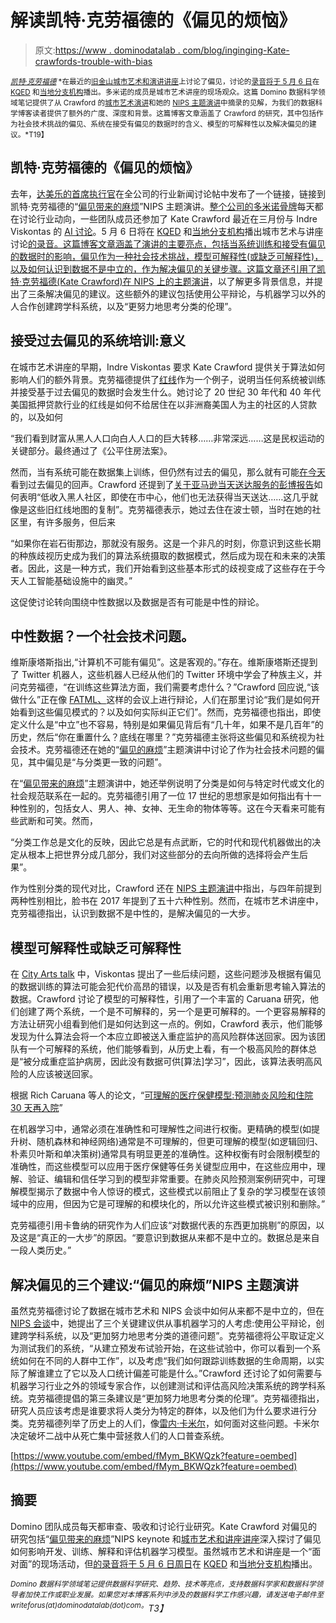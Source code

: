 # 解读凯特·克劳福德的《偏见的烦恼》

> 原文:[https://www . dominodatalab . com/blog/inginging-Kate-crawfords-trouble-with-bias](https://www.dominodatalab.com/blog/ingesting-kate-crawfords-trouble-with-bias)

<small>[*凯特·克劳福德*](https://twitter.com/katecrawford) *在最近的[旧金山城市艺术和演讲讲座](https://www.cityarts.net/event/artificial-intelligence-with-kate-crawford/)上讨论了偏见，讨论的[录音将于 5 月 6 日](https://www.cityarts.net/radio-broadcasts/)在 [KQED](https://www.kqed.org/) 和[当地分支机构](https://www.cityarts.net/radio-broadcasts/public-radio-affiliates/)播出。多米诺的成员是城市艺术讲座的现场观众。这篇 Domino 数据科学领域笔记提供了从 Crawford 的[城市艺术演讲](https://www.cityarts.net/event/artificial-intelligence-with-kate-crawford)和她的 [NIPS 主题演讲](https://www.youtube.com/watch?v=fMym_BKWQzk)中摘录的见解，为我们的数据科学博客读者提供了额外的广度、深度和背景。这篇博客文章涵盖了 Crawford 的研究，其中包括作为社会技术挑战的偏见、系统在接受有偏见的数据时的含义、模型的可解释性以及解决偏见的建议。*T19】</small>

## 凯特·克劳福德的《偏见的烦恼》

去年，[达美乐的首席执行官](//blog.dominodatalab.com/managing-data-science-as-a-capability/)在全公司的行业新闻讨论帖中发布了一个链接，链接到凯特·克劳福德的“[偏见带来的麻烦](https://www.youtube.com/watch?v=fMym_BKWQzk)”NIPS 主题演讲。[整个公司的多米诺骨牌](https://www.dominodatalab.com/careers/?utm_source=blog&utm_medium=post&utm_campaign=)每天都在讨论行业动向，一些团队成员还参加了 Kate Crawford 最近在三月份与 Indre Viskontas 的 [AI 讨论](https://www.cityarts.net/event/artificial-intelligence-with-kate-crawford/)。5 月 6 日将在 [KQED](https://www.kqed.org/) 和[当地分支机构](https://www.cityarts.net/radio-broadcathsts/public-radio-affiliates/)播出城市艺术与讲座讨论[的录音。这篇博客文章涵盖了演讲的主要亮点，包括当系统训练和接受有偏见的数据时的影响，偏见作为一种社会技术挑战，模型可解释性(或缺乏可解释性)，以及如何认识到数据不是中立的，作为解决偏见的关键步骤。这篇文章还引用了凯特·克劳福德(Kate Crawford)在 NIPS 上的主题演讲](https://www.cityarts.net/radio-broadcasts/)，以了解更多背景信息，并提出了三条解决偏见的建议。这些额外的建议包括使用公平辩论，与机器学习以外的人合作创建跨学科系统，以及“更努力地思考分类的伦理”。

## 接受过去偏见的系统培训:意义

在城市艺术讲座的早期，Indre Viskontas 要求 Kate Crawford 提供关于算法如何影响人们的额外背景。克劳福德提供了[红线](https://en.wikipedia.org/wiki/Redlining)作为一个例子，说明当任何系统被训练并接受基于过去偏见的数据时会发生什么。她讨论了 20 世纪 30 年代和 40 年代美国抵押贷款行业的红线是如何不给居住在以非洲裔美国人为主的社区的人贷款的，以及如何

“我们看到财富从黑人人口向白人人口的巨大转移……非常深远……这是民权运动的关键部分。最终通过了《公平住房法案》。

然而，当有系统可能在数据集上训练，但仍然有过去的偏见，那么就有可能[在今天](https://www.washingtonpost.com/news/wonk/wp/2018/03/28/redlining-was-banned-50-years-ago-its-still-hurting-minorities-today/)看到过去偏见的回声。Crawford 还提到了[关于亚马逊当天送达服务的彭博报告](https://www.bloomberg.com/graphics/2016-amazon-same-day/)如何表明“低收入黑人社区，即使在市中心，他们也无法获得当天送达……这几乎就像是这些旧红线地图的复制”。克劳福德表示，她过去住在波士顿，当时在她的社区里，有许多服务，但后来

“如果你在岩石街那边，那就没有服务。这是一个非凡的时刻，你意识到这些长期的种族歧视历史成为我们的算法系统摄取的数据模式，然后成为现在和未来的决策者。因此，这是一种方式，我们开始看到这些基本形式的歧视变成了这些存在于今天人工智能基础设施中的幽灵。”

这促使讨论转向围绕中性数据以及数据是否有可能是中性的辩论。

## 中性数据？一个社会技术问题。

维斯康塔斯指出,“计算机不可能有偏见”。这是客观的。”存在。维斯康塔斯还提到了 Twitter 机器人，这些机器人已经从他们的 Twitter 环境中学会了种族主义，并问克劳福德，“在训练这些算法方面，我们需要考虑什么？”Crawford 回应说,“该做什么”正在像 [FATML、](https://www.fatml.org/resources/relevant-scholarship)这样的会议上进行辩论，人们在那里讨论“我们是如何开始看到这些偏见模式的？以及如何实际纠正它们”。然而，克劳福德也指出，即使定义什么是“中立”也不容易，特别是如果偏见背后有“几十年，如果不是几百年”的历史，然后“你在重置什么？底线在哪里？”克劳福德主张将这些偏见和系统视为社会技术。克劳福德还在她的“[偏见的麻烦](https://www.youtube.com/watch?v=fMym_BKWQzk)”主题演讲中讨论了作为社会技术问题的偏见，其中偏见是“与分类更一致的问题”。

在“[偏见带来的麻烦](https://www.youtube.com/watch?v=fMym_BKWQzk)”主题演讲中，她还举例说明了分类是如何与特定时代或文化的社会规范联系在一起的。克劳福德引用了一位 17 世纪的思想家是如何指出有十一种性别的，包括女人、男人、神、女神、无生命的物体等等。这在今天看来可能有些武断和可笑。然而，

“分类工作总是文化的反映，因此它总是有点武断，它的时代和现代机器做出的决定从根本上把世界分成几部分，我们对这些部分的去向所做的选择将会产生后果”。

作为性别分类的现代对比，Crawford 还在 [NIPS 主题演讲](https://www.youtube.com/watch?v=fMym_BKWQzk)中指出，与四年前提到两种性别相比，脸书在 2017 年提到了五十六种性别。然而，在城市艺术讲座中，克劳福德指出，认识到数据不是中性的，是解决偏见的一大步。

## 模型可解释性或缺乏可解释性

在 [City Arts talk](https://www.cityarts.net/event/artificial-intelligence-with-kate-crawford/) 中，Viskontas 提出了一些后续问题，这些问题涉及根据有偏见的数据训练的算法可能会犯代价高昂的错误，以及是否有机会重新思考输入算法的数据。Crawford 讨论了模型的可解释性，引用了一个丰富的 Caruana 研究，他们创建了两个系统，一个是不可解释的，另一个是更可解释的。一个更容易解释的方法让研究小组看到他们是如何达到这一点的。例如，Crawford 表示，他们能够发现为什么算法会将一个本应立即被送入重症监护的高风险群体送回家。因为该团队有一个可解释的系统，他们能够看到，从历史上看，有一个极高风险的群体总是“被分成重症监护病房，因此没有数据可供[算法]学习”，因此，该算法表明高风险的人应该被送回家。

根据 Rich Caruana 等人的论文，“[可理解的医疗保健模型:预测肺炎风险和住院 30 天再入院](http://people.dbmi.columbia.edu/noemie/papers/15kdd.pdf)”

在机器学习中，通常必须在准确性和可理解性之间进行权衡。更精确的模型(如提升树、随机森林和神经网络)通常是不可理解的，但更可理解的模型(如逻辑回归、朴素贝叶斯和单决策树)通常具有明显更差的准确性。这种权衡有时会限制模型的准确性，而这些模型可以应用于医疗保健等任务关键型应用中，在这些应用中，理解、验证、编辑和信任学习到的模型非常重要。在肺炎风险预测案例研究中，可理解模型揭示了数据中令人惊讶的模式，这些模式以前阻止了复杂的学习模型在该领域中的应用，但因为它是可理解的和模块化的，所以允许这些模式被识别和删除。”

克劳福德引用卡鲁纳的研究作为人们应该“对数据代表的东西更加挑剔”的原因，以及这是“真正的一大步”的原因。“要意识到数据从来都不是中立的。数据总是来自一段人类历史。”

## 解决偏见的三个建议:“偏见的麻烦”NIPS 主题演讲

虽然克劳福德讨论了数据在城市艺术和 NIPS 会谈中如何从来都不是中立的，但在 [NIPS 会谈](https://www.youtube.com/watch?v=fMym_BKWQzk)中，她提出了三个关键建议供从事机器学习的人考虑:使用公平辩论，创建跨学科系统，以及“更加努力地思考分类的道德问题”。克劳福德将公平取证定义为测试我们的系统，“从建立预发布试验开始，在这些试验中，你可以看到一个系统如何在不同的人群中工作”，以及考虑“我们如何跟踪训练数据的生命周期，以实际了解谁建立了它以及人口统计偏差可能是什么。”Crawford 还讨论了如何需要与机器学习行业之外的领域专家合作，以创建测试和评估高风险决策系统的跨学科系统。克劳福德提倡的第三条建议是“更加努力地思考分类的伦理”。克劳福德指出，研究人员应该考虑是谁要求将人类分为特定的群体，以及他们为什么要求进行分类。克劳福德列举了历史上的人们，像[雷内·卡米尔](https://en.wikipedia.org/wiki/Ren%C3%A9_Carmille)，如何面对这些问题。卡米尔决定破坏二战中从死亡集中营拯救人们的人口普查系统。

[https://www.youtube.com/embed/fMym_BKWQzk?feature=oembed](https://www.youtube.com/embed/fMym_BKWQzk?feature=oembed)

## 摘要

Domino 团队成员每天都审查、吸收和讨论行业研究。Kate Crawford 对偏见的研究包括“[偏见带来的麻烦](https://www.youtube.com/watch?v=fMym_BKWQzk)”NIPS keynote 和[城市艺术和讲座讲座](https://www.cityarts.net/event/artificial-intelligence-with-kate-crawford)深入探讨了偏见如何影响开发、训练、解释和评估机器学习模型。虽然城市艺术和讲座是一个“面对面”的现场活动，但[的录音将于 5 月 6 日周日](https://www.cityarts.net/radio-broadcasts/)在 [KQED](https://www.kqed.org/) 和[当地分支机构](https://www.cityarts.net/radio-broadcasts/public-radio-affiliates/)播出。

*<sup>Domino 数据科学领域笔记提供数据科学研究、趋势、技术等亮点，支持数据科学家和数据科学领导者加快工作或职业发展。如果您对本博客系列中涉及的数据科学工作感兴趣，请发送电子邮件至 writeforus(at)dominodatalab(dot)com。</sup>T3】*